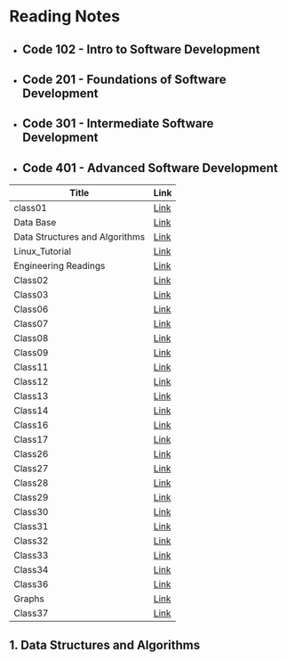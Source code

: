 # Reading Notes

+ ##  Code 102 - Intro to Software Development

+ ## Code 201 - Foundations of Software Development

+ ## Code 301 - Intermediate Software Development

+ ## Code 401 - Advanced Software Development
| Title      | Link |
| -----------| ----------- |
| class01      | [Link](Class01.md)       |
| Data Base   | [Link](databases.md)      |
| Data Structures and Algorithms | [Link](DataStructuresandAlgorithms.md)      |
| Linux_Tutorial   | [Link](LinuxTutorial.md)      |
|Engineering Readings   | [Link](EngineeringReadings.md)      |
|Class02 | [Link](Class02.md)      |
|Class03 | [Link](Class03.md)      |
|Class06 | [Link](Class06.md)      |
|Class07 | [Link](Class07.md)      |
|Class08 | [Link](Class08.md)      |
|Class09 | [Link](Class09.md)      |
|Class11| [Link](Class11.md)      |
|Class12| [Link](Class12.md)      |
|Class13| [Link](Class13.md)      |
|Class14| [Link](Class14.md)      |
|Class16| [Link](Class16.md)      |
|Class17| [Link](Class17.md)      |
|Class26| [Link](Class26.md)      |
|Class27| [Link](Class27.md)      |
|Class28| [Link](Class28.md)      |
|Class29| [Link](Class29.md)      |
|Class30| [Link](Class30.md)      |
|Class31| [Link](Class31.md)      |
|Class32| [Link](Class32.md)      |
|Class33| [Link](Class33.md)      |
|Class34| [Link](Class34.md)      |
|Class36| [Link](Class36.md)      |
|Graphs| [Link](Graphs.md)      |
|Class37| [Link](Class37.md)      |


























## 1. Data Structures and Algorithms
